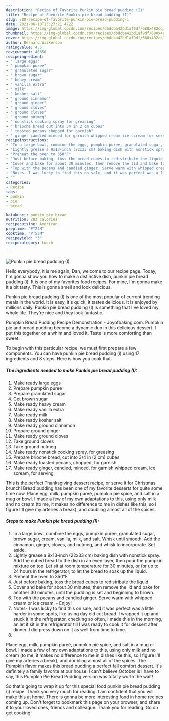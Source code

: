 ```yaml
---
description: "Recipe of Favorite Punkin pie bread pudding (I)"
title: "Recipe of Favorite Punkin pie bread pudding (I)"
slug: 780-recipe-of-favorite-punkin-pie-bread-pudding-i
date: 2021-06-10T13:27:21.472Z
image: https://img-global.cpcdn.com/recipes/dbdcba42bd1af9df/680x482cq70/punkin-pie-bread-pudding-i-recipe-main-photo.jpg
thumbnail: https://img-global.cpcdn.com/recipes/dbdcba42bd1af9df/680x482cq70/punkin-pie-bread-pudding-i-recipe-main-photo.jpg
cover: https://img-global.cpcdn.com/recipes/dbdcba42bd1af9df/680x482cq70/punkin-pie-bread-pudding-i-recipe-main-photo.jpg
author: Bernard Wilkerson
ratingvalue: 4.5
reviewcount: 46650
recipeingredient:
- " large eggs"
- " pumpkin puree"
- " granulated sugar"
- " brown sugar"
- " heavy cream"
- " vanilla extra"
- " milk"
- " kosher salt"
- " ground cinnamon"
- " ground ginger"
- " ground cloves"
- " ground cloves"
- " ground nutmeg"
- " nonstick cooking spray for greasing"
- " brioche bread cut into 34 in 2 cm cubes"
- " toasted pecans chopped for garnish"
- " ginger candied minced for garnish whipped cream ice scream for serving"
recipeinstructions:
- "In a large bowl, combine the eggs, pumpkin puree, granulated sugar, brown sugar, cream, vanilla, milk, and salt. Whisk until smooth. Add the cinnamon, ginger, cloves, and nutmeg, and whisk to incorporate. Set aside."
- "Lightly grease a 9x13-inch (22x33 cm) baking dish with nonstick spray. Add the cubed bread to the dish in an even layer, then pour the pumpkin mixture on top. Let sit at room temperature for 30 minutes, or for up to 24 hours in the refrigerator, to let the bread to soak up the liquid."
- "Preheat the oven to 350°F"
- "Just before baking, toss the bread cubes to redistribute the liquid."
- "Cover and bake for about 30 minutes, then remove the lid and bake for another 30 minutes, until the pudding is set and beginning to brown."
- "Top with the pecans and candied ginger. Serve warm with whipped cream or ice cream. Enjoy!"
- "Notes- I was lucky to find this on sale, and it was perfect was a little harder in some spots, like using day old cut bread. I wrapped it up and stuck it in the refrigerator, checking so often, I made this in the morning, an let it sit in the refrigerator till I was ready to cook it for dessert after dinner. I did press down on it as well from time to time."
- ""
categories:
- Recipe
tags:
- punkin
- pie
- bread

katakunci: punkin pie bread 
nutrition: 283 calories
recipecuisine: American
preptime: "PT24M"
cooktime: "PT53M"
recipeyield: "3"
recipecategory: Lunch

---
```



![Punkin pie bread pudding (I)](https://img-global.cpcdn.com/recipes/dbdcba42bd1af9df/680x482cq70/punkin-pie-bread-pudding-i-recipe-main-photo.jpg)

Hello everybody, it is me again, Dan, welcome to our recipe page. Today, I'm gonna show you how to make a distinctive dish, punkin pie bread pudding (i). It is one of my favorites food recipes. For mine, I'm gonna make it a bit tasty. This is gonna smell and look delicious.

Punkin pie bread pudding (I) is one of the most popular of current trending meals in the world. It is easy, it's quick, it tastes delicious. It is enjoyed by millions daily. Punkin pie bread pudding (I) is something that I've loved my whole life. They're nice and they look fantastic.

Pumpkin Bread Pudding Recipe Demonstration - Joyofbaking.com. Pumpkin pie and bread pudding become a dynamic duo in this delicious dessert. I put this together on a whim and loved it. Taste is more comforting than sweet.


To begin with this particular recipe, we must first prepare a few components. You can have punkin pie bread pudding (i) using 17 ingredients and 8 steps. Here is how you cook that.

<!--inarticleads1-->

##### The ingredients needed to make Punkin pie bread pudding (I):

1. Make ready  large eggs
1. Prepare  pumpkin puree
1. Prepare  granulated sugar
1. Get  brown sugar
1. Make ready  heavy cream
1. Make ready  vanilla extra
1. Make ready  milk
1. Make ready  kosher salt
1. Make ready  ground cinnamon
1. Prepare  ground ginger
1. Make ready  ground cloves
1. Take  ground cloves
1. Take  ground nutmeg
1. Make ready  nonstick cooking spray, for greasing
1. Prepare  brioche bread, cut into 3/4 in (2 cm) cubes
1. Make ready  toasted pecans, chopped, for garnish
1. Make ready  ginger, candied, minced, for garnish whipped cream, ice scream, for serving


This is the perfect Thanksgiving dessert recipe, or serve it for Christmas brunch! Bread pudding has been one of my favorite desserts for quite some time now. Place egg, milk, pumpkin pureé, pumpkin pie spice, and salt in a mug or bowl. I made a few of my own adaptations to this, using only milk and no cream (to me, it makes no difference to me in dishes like this, so I figure I&#39;ll give my arteries a break), and doubling almost all of the spices. 

<!--inarticleads2-->

##### Steps to make Punkin pie bread pudding (I):

1. In a large bowl, combine the eggs, pumpkin puree, granulated sugar, brown sugar, cream, vanilla, milk, and salt. Whisk until smooth. Add the cinnamon, ginger, cloves, and nutmeg, and whisk to incorporate. Set aside.
1. Lightly grease a 9x13-inch (22x33 cm) baking dish with nonstick spray. Add the cubed bread to the dish in an even layer, then pour the pumpkin mixture on top. Let sit at room temperature for 30 minutes, or for up to 24 hours in the refrigerator, to let the bread to soak up the liquid.
1. Preheat the oven to 350°F
1. Just before baking, toss the bread cubes to redistribute the liquid.
1. Cover and bake for about 30 minutes, then remove the lid and bake for another 30 minutes, until the pudding is set and beginning to brown.
1. Top with the pecans and candied ginger. Serve warm with whipped cream or ice cream. - Enjoy!
1. Notes- I was lucky to find this on sale, and it was perfect was a little harder in some spots, like using day old cut bread. I wrapped it up and stuck it in the refrigerator, checking so often, I made this in the morning, an let it sit in the refrigerator till I was ready to cook it for dessert after dinner. I did press down on it as well from time to time.
1. 


Place egg, milk, pumpkin pureé, pumpkin pie spice, and salt in a mug or bowl. I made a few of my own adaptations to this, using only milk and no cream (to me, it makes no difference to me in dishes like this, so I figure I&#39;ll give my arteries a break), and doubling almost all of the spices. The Pumpkin flavor makes this bread pudding a perfect fall comfort dessert. It&#39;s definitely a family favorite at our house. I can&#39;t believe October is I have to say, this Pumpkin Pie Bread Pudding version was totally worth the wait! 

So that's going to wrap it up for this special food punkin pie bread pudding (i) recipe. Thank you very much for reading. I am confident that you will make this at home. There is gonna be more interesting food in home recipes coming up. Don't forget to bookmark this page on your browser, and share it to your loved ones, friends and colleague. Thank you for reading. Go on get cooking!
